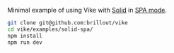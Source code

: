Minimal example of using Vike with [Solid](https://www.solidjs.com/) in [SPA mode](https://vike.dev/render-modes#spa).

```bash
git clone git@github.com:brillout/vike
cd vike/examples/solid-spa/
npm install
npm run dev
```
